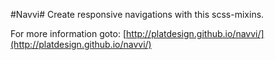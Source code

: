 #Navvi#
Create responsive navigations with this scss-mixins.


For more information goto: [http://platdesign.github.io/navvi/](http://platdesign.github.io/navvi/)